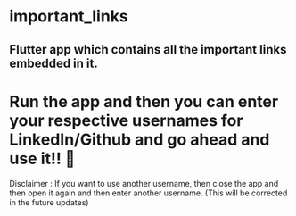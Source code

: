 # important_links

## Flutter app which contains all the important links embedded in it.

# Run the app and then you can enter your respective usernames for LinkedIn/Github and go ahead and use it!! 🥳

Disclaimer : If you want to use another username, then close the app and then open it again and then enter another username.
(This will be corrected in the future updates)

